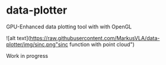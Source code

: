 # data-plotter
GPU-Enhanced data plotting tool with with OpenGL

![alt text](https://raw.githubusercontent.com/MarkusVLA/data-plotter/img/sinc.png"sinc function with point cloud")

Work in progress